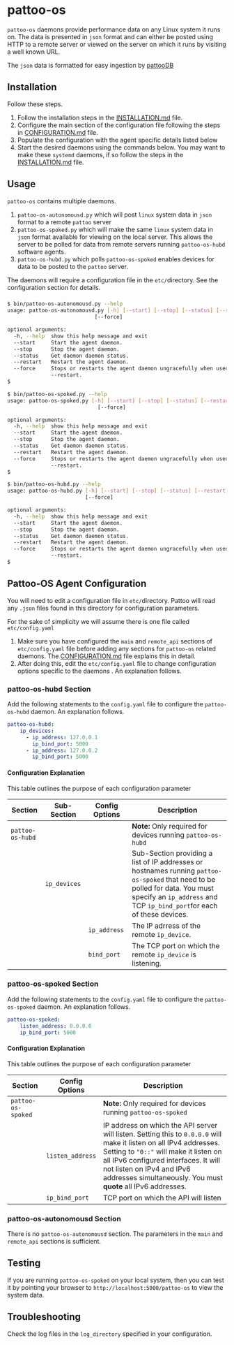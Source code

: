 # pattoo-os

`pattoo-os` daemons provide performance data on any Linux system it runs on. The data is presented in `json` format and can either be posted using HTTP to a remote server or viewed on the server on which it runs by visiting a well known URL.

The `json` data is formatted for easy ingestion by [pattooDB](https://github.com/PalisadoesFoundation/pattoo-ng)

## Installation
Follow these steps.

1. Follow the installation steps in the [INSTALLATION.md](INSTALLATION.md) file. 
1. Configure the main section of the configuration file following the steps in [CONFIGURATION.md](CONFIGURATION.md) file. 
1. Populate the configuration with the agent specific details listed below
1. Start the desired daemons using the commands below. You may want to make these `systemd` daemons, if so follow the steps in the [INSTALLATION.md](INSTALLATION.md) file. 


## Usage

`pattoo-os` contains multiple daemons.

1. `pattoo-os-autonomousd.py` which will post `linux` system data in `json` format to a remote `pattoo` server
1. `pattoo-os-spoked.py` which will make the same `linux` system data in `json` format available for viewing on the local server. This allows the server to be polled for data from remote servers running  `pattoo-os-hubd` software agents.
1. `pattoo-os-hubd.py` which polls `pattoo-os-spoked` enables devices for data to be posted to the `pattoo` server.

The daemons will require a configuration file in the `etc/`directory. See the configuration section for details.

###
```bash
$ bin/pattoo-os-autonomousd.py --help
usage: pattoo-os-autonomousd.py [-h] [--start] [--stop] [--status] [--restart]
                            [--force]

optional arguments:
  -h, --help  show this help message and exit
  --start     Start the agent daemon.
  --stop      Stop the agent daemon.
  --status    Get daemon daemon status.
  --restart   Restart the agent daemon.
  --force     Stops or restarts the agent daemon ungracefully when used with --stop or
              --restart.
$
```


```bash
$ bin/pattoo-os-spoked.py --help
usage: pattoo-os-spoked.py [-h] [--start] [--stop] [--status] [--restart]
                             [--force]

optional arguments:
  -h, --help  show this help message and exit
  --start     Start the agent daemon.
  --stop      Stop the agent daemon.
  --status    Get daemon daemon status.
  --restart   Restart the agent daemon.
  --force     Stops or restarts the agent daemon ungracefully when used with --stop or
              --restart.
$
```

```bash
$ bin/pattoo-os-hubd.py --help
usage: pattoo-os-hubd.py [-h] [--start] [--stop] [--status] [--restart]
                         [--force]

optional arguments:
  -h, --help  show this help message and exit
  --start     Start the agent daemon.
  --stop      Stop the agent daemon.
  --status    Get daemon daemon status.
  --restart   Restart the agent daemon.
  --force     Stops or restarts the agent daemon ungracefully when used with --stop or
              --restart.
$
```


## Pattoo-OS Agent Configuration

You will need to edit a configuration file in `etc/`directory. Pattoo will read any `.json` files found in this directory for configuration parameters.

For the sake of simplicity we will assume there is one file called `etc/config.yaml`

1. Make sure you have configured the `main` and `remote_api` sections of `etc/config.yaml` file before adding any sections for `pattoo-os` related daemons. The [CONFIGURATION.md](CONFIGURATION.md) file explains this in detail.
1. After doing this, edit the `etc/config.yaml` file to change configuration options specific to the daemons . An explanation follows.

### pattoo-os-hubd Section

Add the following statements to the `config.yaml` file to configure the  `pattoo-os-hubd` daemon. An explanation follows.


```yaml
pattoo-os-hubd:
    ip_devices:
      - ip_address: 127.0.0.1
        ip_bind_port: 5000    
      - ip_address: 127.0.0.2
        ip_bind_port: 5000            
```

#### Configuration Explanation

This table outlines the purpose of each configuration parameter

|Section | Sub-Section|Config Options          | Description                    |
|--|--|--|--|
| `pattoo-os-hubd`||| **Note:** Only required for devices running `pattoo-os-hubd` |
|| `ip_devices` | |Sub-Section providing a list of IP addresses or hostnames running `pattoo-os-spoked` that need to be polled for data. You must specify an `ip_address` and TCP `ip_bind_port`for each of these devices.|
||| `ip_address` | The IP adrress of the remote `ip_device`.|
||| `bind_port` | The TCP port on which the remote `ip_device` is listening.|

### pattoo-os-spoked Section

Add the following statements to the `config.yaml` file to configure the  `pattoo-os-spoked` daemon. An explanation follows.


```yaml
pattoo-os-spoked:
    listen_address: 0.0.0.0
    ip_bind_port: 5000
```

#### Configuration Explanation

This table outlines the purpose of each configuration parameter

|Section | Config Options          | Description                    |
|--|--|--|
| `pattoo-os-spoked` | | **Note:** Only required for devices running `pattoo-os-spoked` |
|| `listen_address` | IP address on which the API server will listen. Setting this to `0.0.0.0` will make it listen on all IPv4 addresses. Setting to `"0::"` will make it listen on all IPv6 configured interfaces. It will not listen on IPv4 and IPv6 addresses simultaneously. You must **quote** all IPv6 addresses.|
|| `ip_bind_port`              | TCP port on which the API will listen|

### pattoo-os-autonomousd Section

There is no `pattoo-os-autonomousd` section. The parameters in the `main` and `remote_api` sections is sufficient.

## Testing
If you are running `pattoo-os-spoked` on your local system, then you can test it by pointing your browser to `http://localhost:5000/pattoo-os` to view the system data.

## Troubleshooting
Check the log files in the `log_directory` specified in your configuration.
